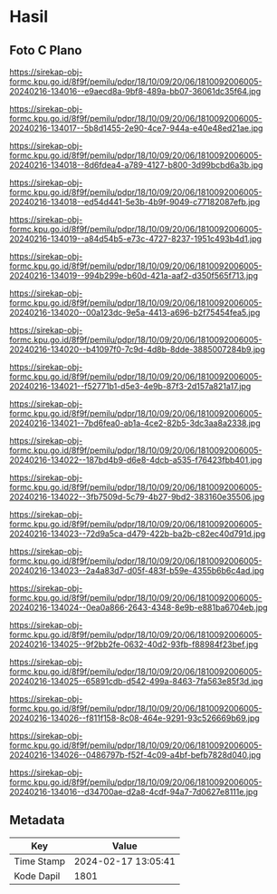 # Hasil

## Foto C Plano

https://sirekap-obj-formc.kpu.go.id/8f9f/pemilu/pdpr/18/10/09/20/06/1810092006005-20240216-134016--e9aecd8a-9bf8-489a-bb07-36061dc35f64.jpg

https://sirekap-obj-formc.kpu.go.id/8f9f/pemilu/pdpr/18/10/09/20/06/1810092006005-20240216-134017--5b8d1455-2e90-4ce7-944a-e40e48ed21ae.jpg

https://sirekap-obj-formc.kpu.go.id/8f9f/pemilu/pdpr/18/10/09/20/06/1810092006005-20240216-134018--8d6fdea4-a789-4127-b800-3d99bcbd6a3b.jpg

https://sirekap-obj-formc.kpu.go.id/8f9f/pemilu/pdpr/18/10/09/20/06/1810092006005-20240216-134018--ed54d441-5e3b-4b9f-9049-c77182087efb.jpg

https://sirekap-obj-formc.kpu.go.id/8f9f/pemilu/pdpr/18/10/09/20/06/1810092006005-20240216-134019--a84d54b5-e73c-4727-8237-1951c493b4d1.jpg

https://sirekap-obj-formc.kpu.go.id/8f9f/pemilu/pdpr/18/10/09/20/06/1810092006005-20240216-134019--994b299e-b60d-421a-aaf2-d350f565f713.jpg

https://sirekap-obj-formc.kpu.go.id/8f9f/pemilu/pdpr/18/10/09/20/06/1810092006005-20240216-134020--00a123dc-9e5a-4413-a696-b2f75454fea5.jpg

https://sirekap-obj-formc.kpu.go.id/8f9f/pemilu/pdpr/18/10/09/20/06/1810092006005-20240216-134020--b41097f0-7c9d-4d8b-8dde-3885007284b9.jpg

https://sirekap-obj-formc.kpu.go.id/8f9f/pemilu/pdpr/18/10/09/20/06/1810092006005-20240216-134021--f52771b1-d5e3-4e9b-87f3-2d157a821a17.jpg

https://sirekap-obj-formc.kpu.go.id/8f9f/pemilu/pdpr/18/10/09/20/06/1810092006005-20240216-134021--7bd6fea0-ab1a-4ce2-82b5-3dc3aa8a2338.jpg

https://sirekap-obj-formc.kpu.go.id/8f9f/pemilu/pdpr/18/10/09/20/06/1810092006005-20240216-134022--187bd4b9-d6e8-4dcb-a535-f76423fbb401.jpg

https://sirekap-obj-formc.kpu.go.id/8f9f/pemilu/pdpr/18/10/09/20/06/1810092006005-20240216-134022--3fb7509d-5c79-4b27-9bd2-383160e35506.jpg

https://sirekap-obj-formc.kpu.go.id/8f9f/pemilu/pdpr/18/10/09/20/06/1810092006005-20240216-134023--72d9a5ca-d479-422b-ba2b-c82ec40d791d.jpg

https://sirekap-obj-formc.kpu.go.id/8f9f/pemilu/pdpr/18/10/09/20/06/1810092006005-20240216-134023--2a4a83d7-d05f-483f-b59e-4355b6b6c4ad.jpg

https://sirekap-obj-formc.kpu.go.id/8f9f/pemilu/pdpr/18/10/09/20/06/1810092006005-20240216-134024--0ea0a866-2643-4348-8e9b-e881ba6704eb.jpg

https://sirekap-obj-formc.kpu.go.id/8f9f/pemilu/pdpr/18/10/09/20/06/1810092006005-20240216-134025--9f2bb2fe-0632-40d2-93fb-f88984f23bef.jpg

https://sirekap-obj-formc.kpu.go.id/8f9f/pemilu/pdpr/18/10/09/20/06/1810092006005-20240216-134025--65891cdb-d542-499a-8463-7fa563e85f3d.jpg

https://sirekap-obj-formc.kpu.go.id/8f9f/pemilu/pdpr/18/10/09/20/06/1810092006005-20240216-134026--f811f158-8c08-464e-9291-93c526669b69.jpg

https://sirekap-obj-formc.kpu.go.id/8f9f/pemilu/pdpr/18/10/09/20/06/1810092006005-20240216-134026--0486797b-f52f-4c09-a4bf-befb7828d040.jpg

https://sirekap-obj-formc.kpu.go.id/8f9f/pemilu/pdpr/18/10/09/20/06/1810092006005-20240216-134016--d34700ae-d2a8-4cdf-94a7-7d0627e8111e.jpg


## Metadata

| Key        | Value               |
| ---------- | ------------------- |
| Time Stamp | 2024-02-17 13:05:41 |
| Kode Dapil | 1801                |



